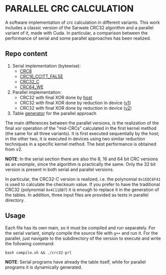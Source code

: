 # PARALLEL CRC CALCULATION
A software implementation of crc calculation in different variants. This work includes a classic version of the Sarwate CRC32 algorithm and a parallel variant of it, made with Cuda. In particular, a comparison between the performance of serial and some parallel approaches has been realized.



## Repo content
1. Serial implementation (bytewise):
    - [CRC8](./serial/crc8.cpp)
    - [CRC16_CCITT_FALSE](./serial/crc16.cpp)
    - [CRC32_C](./serial/crc32.cpp)
    - [CRC64_WE](./serial/crc64.cpp)
2. Parallel implementation: 
    - CRC32 with final XOR done by [host](./parallel/host/crc32-prl-host.cu)
    - CRC32 with final XOR done by reduction in device ([v1](./parallel/host/crc32-prl-red1.cu))
    - CRC32 with final XOR done by reduction in device ([v2](./parallel/host/crc32-prl-red2.cu))
3. Table [generator](./parallel/big-tables-gen.cpp) for the parallel approach

The main differences between the parallel versions, is the realization of the final *xor* operation of the "mid-CRCs" calculated in the first kernel method (the same for all three variants). It is first executed sequentially by the host; in the other two, it is executed in devices using two similar reduction techniques  in a specific kernel method. The best performance is obtained from v2.

**NOTE**: In the serial section there are also the 8, 16 and 64 bit CRC versions as an *example*, since the algorithm is practically the same. Only the 32 bit version is present in both serial and parallel versions. 

In particular, the CRC32-C version is realized, i.e. the polynomial `0x1EDC6F41` is used to calculate the checksum value. If you prefer to have the traditional CRC32 (polynomial `0x4C11DB7`) it is enough to replace it in the generation of the tables. 
In addition, three input files are provided as tests in parallel directory. 

## Usage
Each file has its own main, so it must be compiled and run separately. For the serial variant, simply compile the source file with `g++` and run it. For the parallel, just navigate to the subdirectory of the version to execute and write the following command: 
```
bash compile.sh && ./crc32-prl
```
**NOTE**: Serial programs have already the table itself, while for parallel programs it is dynamically generated. 
